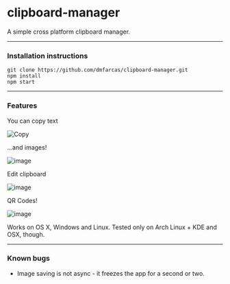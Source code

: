# clipboard-manager
A simple cross platform clipboard manager.
___
### Installation instructions
```
git clone https://github.com/dmfarcas/clipboard-manager.git 
npm install
npm start
```
___
### Features
You can copy text

 
![Copy](https://media.giphy.com/media/Je0VtvAOii8JG/giphy.gif "Copy")



...and images!

![image](https://media.giphy.com/media/cfFkywZVc8sRq/giphy.gif "Image")


Edit clipboard


![image](https://media.giphy.com/media/142v5imr1LgVoY/giphy.gif "Image")


QR Codes!

![image](https://media.giphy.com/media/dS24CPNRrJE88/giphy.gif "Image")

 
 
Works on OS X, Windows and Linux. Tested only on Arch Linux + KDE and OSX, though.

___

### Known bugs
* Image saving is not async - it freezes the app for a second or two.
